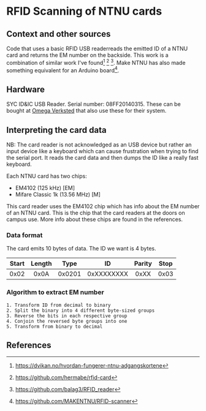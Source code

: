 # RFID Scanning of NTNU cards

## Context and other sources

Code that uses a basic RFID USB readerreads the emitted ID of a NTNU card and returns the EM number on the backside. This work is a combination of similar work I've found[^1] [^2] [^3]. Make NTNU has also made something equivalent for an Arduino board[^4].

## Hardware

SYC ID&IC USB Reader. Serial number: 08FF20140315. These can be bought at [Omega Verksted](https://www.omegav.ntnu.no/) that also use these for their system.

## Interpreting the card data

NB: The card reader is not acknowledged as an USB device but rather an input device like a keyboard which can cause frustration when trying to find the serial port. It reads the card data and then dumps the ID like a really fast keyboard.

Each NTNU card has two chips:

- EM4102 (125 kHz) [EM]
- Mifare Classic 1k (13.56 MHz) [M]

This card reader uses the EM4102 chip which has info about the EM number of an NTNU card. This is the chip that the card readers at the doors on campus use. More info about these chips are found in the references.

### Data format

The card emits 10 bytes of data. The ID we want is 4 bytes.

| Start | Length  | Type    | ID         | Parity | Stop   |
| :---: | :-----: | :-----: | :--------: | :----: | :----: |
|  0x02 |    0x0A |  0x0201 | 0xXXXXXXXX |   0xXX |   0x03 |

### Algorithm to extract EM number

```
1. Transform ID from decimal to binary
2. Split the binary into 4 different byte-sized groups
3. Reverse the bits in each respective group
4. Conjoin the reversed byte groups into one
5. Transform from binary to decimal
```


## References

[^1]: https://dvikan.no/hvordan-fungerer-ntnu-adgangskortene
[^2]: https://github.com/hermabe/rfid-card
[^3]: https://github.com/balag3/RFID_reader
[^4]: https://github.com/MAKENTNU/RFID-scanner
